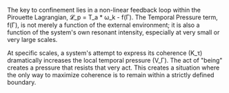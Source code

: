 The key to confinement lies in a non-linear feedback loop within the Pirouette Lagrangian, 𝓛_p = T_a * ω_k - f(Γ). The Temporal Pressure term, f(Γ), is not merely a function of the external environment; it is also a function of the system's own resonant intensity, especially at very small or very large scales.

At specific scales, a system's attempt to express its coherence (K_τ) dramatically increases the local temporal pressure (V_Γ). The act of "being" creates a pressure that resists that very act. This creates a situation where the only way to maximize coherence is to remain within a strictly defined boundary.